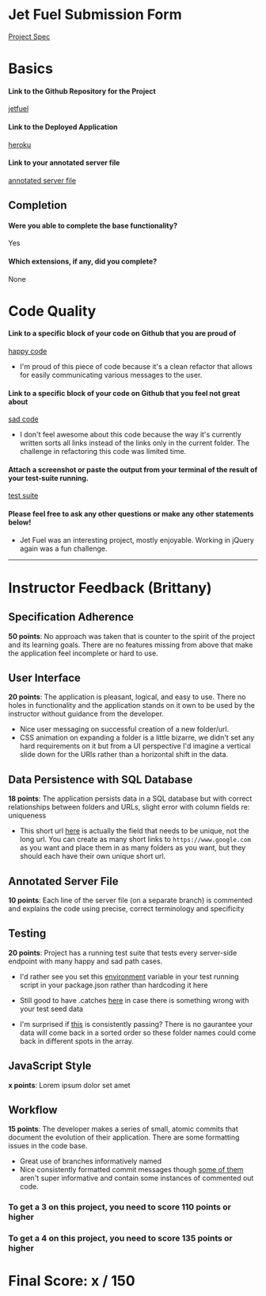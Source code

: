 # Jet Fuel Submission Form

[Project Spec](http://frontend.turing.io/projects/jet-fuel.html)

# Basics

#### Link to the Github Repository for the Project
[jetfuel](https://github.com/lindsaywparker/jet-fuel)

#### Link to the Deployed Application
[heroku](http://lwp-jetfuel.herokuapp.com/)

#### Link to your annotated server file
[annotated server file](https://github.com/lindsaywparker/jet-fuel/blob/master/server-annotated.js)

## Completion

#### Were you able to complete the base functionality?

Yes

#### Which extensions, if any, did you complete?

None

# Code Quality

#### Link to a specific block of your code on Github that you are proud of
[happy code](https://github.com/lindsaywparker/jet-fuel/blob/master/public/scripts.js#L62-L64)

* I'm proud of this piece of code because it's a clean refactor that allows for easily communicating various messages to the user.

#### Link to a specific block of your code on Github that you feel not great about
[sad code](https://github.com/lindsaywparker/jet-fuel/blob/master/public/scripts.js#L41-L50)

* I don't feel awesome about this code because the way it's currently written sorts all links instead of the links only in the current folder.  The challenge in refactoring this code was limited time.

#### Attach a screenshot or paste the output from your terminal of the result of your test-suite running.

[test suite](https://github.com/lindsaywparker/jet-fuel/blob/master/test-results.png)

#### Please feel free to ask any other questions or make any other statements below!

* Jet Fuel was an interesting project, mostly enjoyable.  Working in jQuery again was a fun challenge.

-----


# Instructor Feedback (Brittany)

## Specification Adherence

**50 points**: No approach was taken that is counter to the spirit of the project and its learning goals. There are no features missing from above that make the application feel incomplete or hard to use.

## User Interface

**20 points**: The application is pleasant, logical, and easy to use. There no holes in functionality and the application stands on it own to be used by the instructor without guidance from the developer.

* Nice user messaging on successful creation of a new folder/url.
* CSS animation on expanding a folder is a little bizarre, we didn't set any hard requirements on it but from a UI perspective I'd imagine a vertical slide down for the URls rather than a horizontal shift in the data.

## Data Persistence with SQL Database

**18 points**: The application persists data in a SQL database but with correct relationships between folders and URLs, slight error with column fields re: uniqueness

* This short url [here](https://github.com/lindsaywparker/jet-fuel/blob/master/db/migrations/20170816133448_initial.js#L14-L15) is actually the field that needs to be unique, not the long url. You can create as many short links to `https://www.google.com` as you want and place them in as many folders as you want, but they should each have their own unique short url.

## Annotated Server File

**10 points**: Each line of the server file (on a separate branch) is commented and explains the code using precise, correct terminology and specificity

## Testing

**20 points**: Project has a running test suite that tests every server-side endpoint with many happy and sad path cases.

* I'd rather see you set this [environment](https://github.com/lindsaywparker/jet-fuel/blob/master/test/routes.spec.js#L6) variable in your test running script in your package.json rather than hardcoding it here

* Still good to have .catches [here](https://github.com/lindsaywparker/jet-fuel/blob/master/test/routes.spec.js#L33-L38) in case there is something wrong with your test seed data

* I'm surprised if [this](https://github.com/lindsaywparker/jet-fuel/blob/master/test/routes.spec.js#L50-L53) is consistently passing? There is no gaurantee your data will come back in a sorted order so these folder names could come back in different spots in the array.

## JavaScript Style

**x points**: Lorem ipsum dolor set amet

## Workflow

**15 points**: The developer makes a series of small, atomic commits that document the evolution of their application. There are some formatting issues in the code base.

* Great use of branches informatively named
* Nice consistently formatted commit messages though [some of them](https://github.com/lindsaywparker/jet-fuel/commit/7199a9877995cc89a017a56923342a85b2c83858) aren't super informative and contain some instances of commented out code. 

### To get a 3 on this project, you need to score 110 points or higher
### To get a 4 on this project, you need to score 135 points or higher

# Final Score: x / 150
